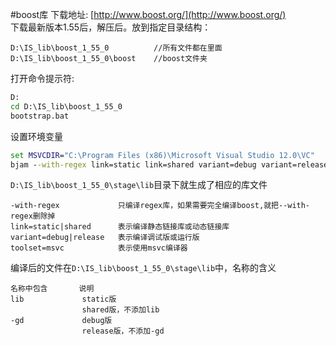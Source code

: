 #boost库
下载地址: [http://www.boost.org/](http://www.boost.org/)		
下载最新版本1.55后，解压后。放到指定目录结构：
```text
D:\IS_lib\boost_1_55_0			//所有文件都在里面
D:\IS_lib\boost_1_55_0\boost 	//boost文件夹
```
打开命令提示符:
```bat
D:
cd D:\IS_lib\boost_1_55_0
bootstrap.bat
```
设置环境变量
```bat
set MSVCDIR="C:\Program Files (x86)\Microsoft Visual Studio 12.0\VC"
bjam --with-regex link=static link=shared variant=debug variant=release toolset=msvc
```
`D:\IS_lib\boost_1_55_0\stage\lib`目录下就生成了相应的库文件
```text
-with-regex 			只编译regex库，如果需要完全编译boost,就把--with-regex删除掉
link=static|shared 		表示编译静态链接库或动态链接库
variant=debug|release 	表示编译调试版或运行版
toolset=msvc 			表示使用msvc编译器
```
编译后的文件在`D:\IS_lib\boost_1_55_0\stage\lib`中，名称的含义
```text
名称中包含 		说明
lib 			static版
				shared版，不添加lib
-gd 			debug版
				release版，不添加-gd
```

